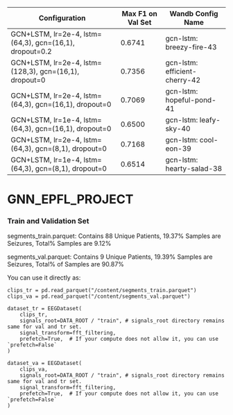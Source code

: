 | Configuration  | Max F1 on Val Set | Wandb Config Name |
| ------------- | ------------- | ------------- | 
| GCN+LSTM, lr=2e-4, lstm=(64,3), gcn=(16,1), dropout=0.2   | 0.6741 |gcn-lstm: breezy-fire-43  | 
| GCN+LSTM, lr=2e-4, lstm=(128,3), gcn=(16,1), dropout=0  | 0.7356 |gcn-lstm: efficient-cherry-42 | 
| GCN+LSTM, lr=2e-4, lstm=(64,3), gcn=(16,1), dropout=0  | 0.7069 |gcn-lstm: hopeful-pond-41 | 
| GCN+LSTM, lr=1e-4, lstm=(64,3), gcn=(16,1), dropout=0 | 0.6500 |gcn-lstm: leafy-sky-40  | 
| GCN+LSTM, lr=2e-4, lstm=(64,3), gcn=(8,1), dropout=0  | 0.7168 |gcn-lstm: cool-eon-39 | 
| GCN+LSTM, lr=1e-4, lstm=(64,3), gcn=(8,1), dropout=0  | 0.6514 |gcn-lstm: hearty-salad-38 | 

# GNN_EPFL_PROJECT

### Train and Validation Set
segments_train.parquet: Contains 88 Unique Patients, 19.37% Samples are Seizures, Total% Samples are 9.12%

segments_val.parquet: Contains 9 Unique Patients, 19.39% Samples are Seizures, Total% of Samples are 90.87%

You can use it directly as:

```
clips_tr = pd.read_parquet("/content/segments_train.parquet")
clips_va = pd.read_parquet("/content/segments_val.parquet")

dataset_tr = EEGDataset(
    clips_tr,
    signals_root=DATA_ROOT / "train", # signals_root directory remains same for val and tr set.
    signal_transform=fft_filtering,
    prefetch=True,  # If your compute does not allow it, you can use `prefetch=False`
)

dataset_va = EEGDataset(
    clips_va,
    signals_root=DATA_ROOT / "train", # signals_root directory remains same for val and tr set.
    signal_transform=fft_filtering,
    prefetch=True,  # If your compute does not allow it, you can use `prefetch=False`
)
```
